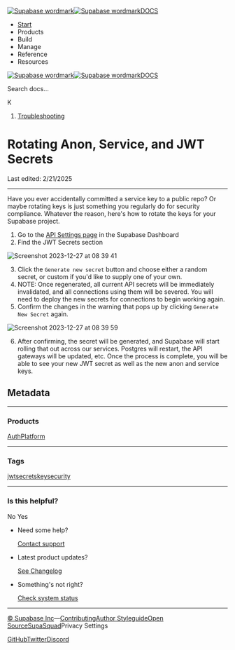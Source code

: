 [![Supabase wordmark](https://supabase.com/docs/_next/image?url=%2Fdocs%2Fsupabase-dark.svg&w=256&q=75&dpl=dpl_5BYG5BkQhU19GEfZfhcgAbeGcRQo)![Supabase wordmark](https://supabase.com/docs/_next/image?url=%2Fdocs%2Fsupabase-light.svg&w=256&q=75&dpl=dpl_5BYG5BkQhU19GEfZfhcgAbeGcRQo)DOCS](https://supabase.com/docs)

-   [Start](https://supabase.com/docs/guides/getting-started)
-   Products
-   Build
-   Manage
-   Reference
-   Resources

[![Supabase wordmark](https://supabase.com/docs/_next/image?url=%2Fdocs%2Fsupabase-dark.svg&w=256&q=75&dpl=dpl_5BYG5BkQhU19GEfZfhcgAbeGcRQo)![Supabase wordmark](https://supabase.com/docs/_next/image?url=%2Fdocs%2Fsupabase-light.svg&w=256&q=75&dpl=dpl_5BYG5BkQhU19GEfZfhcgAbeGcRQo)DOCS](https://supabase.com/docs)

Search docs...

K

1.  [Troubleshooting](https://supabase.com/docs/guides/troubleshooting)

# Rotating Anon, Service, and JWT Secrets

Last edited: 2/21/2025

* * *

Have you ever accidentally committed a service key to a public repo? Or maybe rotating keys is just something you regularly do for security compliance. Whatever the reason, here's how to rotate the keys for your Supabase project.

1.  Go to the [API Settings page](https://supabase.com/dashboard/project/_/settings/api) in the Supabase Dashboard
2.  Find the JWT Secrets section

![Screenshot 2023-12-27 at 08 39 41](https://github.com/supabase/supabase/assets/1923424/bdcab8a2-7007-496c-a845-d331ee883a0a)

3.  Click the `Generate new secret` button and choose either a random secret, or custom if you'd like to supply one of your own.
4.  NOTE: Once regenerated, all current API secrets will be immediately invalidated, and all connections using them will be severed. You will need to deploy the new secrets for connections to begin working again.
5.  Confirm the changes in the warning that pops up by clicking `Generate New Secret` again.

![Screenshot 2023-12-27 at 08 39 59](https://github.com/supabase/supabase/assets/1923424/1f5cf876-ff65-41f0-b92e-37826773041c)

6.  After confirming, the secret will be generated, and Supabase will start rolling that out across our services. Postgres will restart, the API gateways will be updated, etc. Once the process is complete, you will be able to see your new JWT secret as well as the new anon and service keys.

## Metadata

* * *

### Products

[Auth](https://supabase.com/docs/guides/troubleshooting?products=auth)[Platform](https://supabase.com/docs/guides/troubleshooting?products=platform)

* * *

### Tags

[jwt](https://supabase.com/docs/guides/troubleshooting?tags=jwt)[secrets](https://supabase.com/docs/guides/troubleshooting?tags=secrets)[key](https://supabase.com/docs/guides/troubleshooting?tags=key)[security](https://supabase.com/docs/guides/troubleshooting?tags=security)

* * *

### Is this helpful?

No Yes

-   Need some help?
    
    [Contact support](https://supabase.com/support)
-   Latest product updates?
    
    [See Changelog](https://supabase.com/changelog)
-   Something's not right?
    
    [Check system status](https://status.supabase.com/)

* * *

[© Supabase Inc](https://supabase.com/)—[Contributing](https://github.com/supabase/supabase/blob/master/apps/docs/DEVELOPERS.md)[Author Styleguide](https://github.com/supabase/supabase/blob/master/apps/docs/CONTRIBUTING.md)[Open Source](https://supabase.com/open-source)[SupaSquad](https://supabase.com/supasquad)Privacy Settings

[GitHub](https://github.com/supabase/supabase)[Twitter](https://twitter.com/supabase)[Discord](https://discord.supabase.com/)